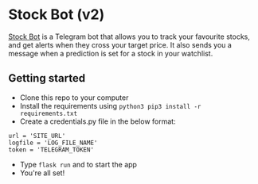 # Stock Bot (v2)

 [Stock Bot](t.me/Stock13Bot) is a Telegram bot that allows you to track your favourite stocks, and get alerts when they cross your target price. It also sends you a message when a prediction is set for a stock in your watchlist.

## Getting started
- Clone this repo to your computer
- Install the requirements using ```python3 pip3 install -r requirements.txt```
- Create a credentials.py file in the below format:
```python3
url = 'SITE_URL'
logfile = 'LOG_FILE_NAME'
token = 'TELEGRAM_TOKEN'
```
- Type ```flask run``` and to start the app
- You're all set!

